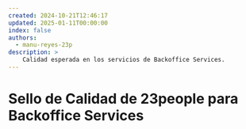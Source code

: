 ```yaml
---
created: 2024-10-21T12:46:17
updated: 2025-01-11T00:00:00
index: false
authors:
  - manu-reyes-23p
description: >
    Calidad esperada en los servicios de Backoffice Services.
---
```


# Sello de Calidad de 23people para Backoffice Services

